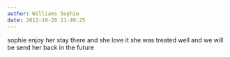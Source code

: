 ```yaml
---
author: Williams Sophie
date: 2012-10-28 21:49:25
---
```

sophie enjoy her stay there and she love it she was treated well and we will be send her back in the future

